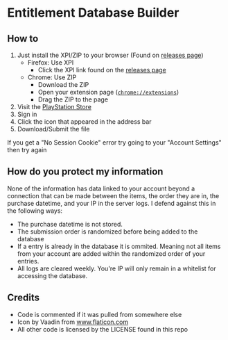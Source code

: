 Entitlement Database Builder
===================

## How to
1. Just install the XPI/ZIP to your browser (Found on [releases page](https://github.com/Al-Azif/entitlement-database-builder/releases))
    - Firefox: Use XPI
        - Click the XPI link found on the [releases page](https://github.com/Al-Azif/entitlement-database-builder/releases)
    - Chrome: Use ZIP
        - Download the ZIP
        - Open your extension page ([`chrome://extensions`](chrome://extensions))
        - Drag the ZIP to the page
2. Visit the [PlayStation Store](https://store.playstation.com)
3. Sign in
4. Click the icon that appeared in the address bar
5. Download/Submit the file

If you get a "No Session Cookie" error try going to your "Account Settings" then try again

## How do you protect my information
None of the information has data linked to your account beyond a connection that can be made between the items, the order they are in, the purchase datetime, and your IP in the server logs. I defend against this in the following ways:
- The purchase datetime is not stored.
- The submission order is randomized before being added to the database
- If a entry is already in the database it is ommited. Meaning not all items from your account are added within the randomized order of your entries.
- All logs are cleared weekly. You're IP will only remain in a whitelist for accessing the database.

## Credits
- Code is commented if it was pulled from somewhere else
- Icon by Vaadin from www.flaticon.com
- All other code is licensed by the LICENSE found in this repo

